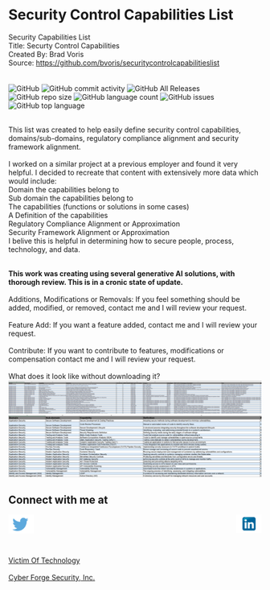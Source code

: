 # Security Control Capabilities List
Security Capabilities List<BR />
Title:	Securty Control Capabilities<BR />
Created By:	Brad Voris<BR />
Source:	https://github.com/bvoris/securitycontrolcapabilitieslist<BR />
<BR /><BR />
<img alt="GitHub" src="https://img.shields.io/github/license/bvoris/securitycontrolcapabilitieslist">
<img alt="GitHub commit activity" src="https://img.shields.io/github/commit-activity/m/bvoris/securitycontrolcapabilitieslist">
<img alt="GitHub All Releases" src="https://img.shields.io/github/downloads/bvoris/securitycontrolcapabilitieslist/total">
<img alt="GitHub repo size" src="https://img.shields.io/github/repo-size/bvoris/securitycontrolcapabilitieslist">
<img alt="GitHub language count" src="https://img.shields.io/github/languages/count/bvoris/securitycontrolcapabilitieslist">
<img alt="GitHub issues" src="https://img.shields.io/github/issues/bvoris/securitycontrolcapabilitieslist">
<img alt="GitHub top language" src="https://img.shields.io/github/languages/top/bvoris/securitycontrolcapabilitieslist">
 <BR /><BR />


This list was created to help easily define security control capabilities, domains/sub-domains, regulatory compliance alignment and security framework alignment.<BR /><BR />
I worked on a similar project at a previous employer and found it very helpful. I decided to recreate that content with extensively more data which would include:<BR />
Domain the capabilities belong to<BR />
Sub domain the capabilities belong to<BR />
The capabilities (functions or solutions in some cases)<BR />
A Definition of the capabilities<BR />
Regulatory Compliance Alignment or Approximation<BR />
Security Framework Alignment or Approximation<BR />
I belive this is helpful in determining how to secure people, process, technology, and data.<BR /><BR />

<B>This work was creating using several generative AI solutions, with thorough review. This is in a cronic state of update.</B><BR />
<BR />
Additions, Modifications or Removals:	If you feel something should be added, modified, or removed, contact me and I will review your request.<BR />
<BR />
Feature Add:	If you want a feature added, contact me and I will review your request.<BR />
<BR />
Contribute:	If you want to contribute to features, modifications or compensation contact me and I will review your request.<BR />
<BR />
What does it look like without downloading it?<BR />
<IMG SRC="https://github.com/bvoris/securitycontrolcapabilitieslist/blob/main/screenshot01.png?raw=true">
<BR />
<IMG SRC="https://github.com/bvoris/securitycontrolcapabilitieslist/blob/main/screenshot02.png?raw=true">

## Connect with me at

<a href="https://twitter.com/HMInfoSecViking?ref_src=twsrc%5Etfw"><IMG SRC="https://github.com/bvoris/bvoris/blob/master/twitter.jpg" WIDTH=10% HEIGHT=10% ALIGN=LEFT></a>

<a href="https://www.linkedin.com/in/brad-voris" target="_blank"><IMG SRC="https://github.com/bvoris/bvoris/blob/master/linkedin.png" WIDTH=10% HEIGHT=4% ALIGN=RIGHT></a>

<BR /><BR />
<BR /><BR />

<A HREF="https://www.victimoftechnology.com">Victim Of Technology<A />
<BR /><BR />
<A HREF="https://www.cyberforgesecurity.com">Cyber Forge Security, Inc.<A />
<BR /><BR />
